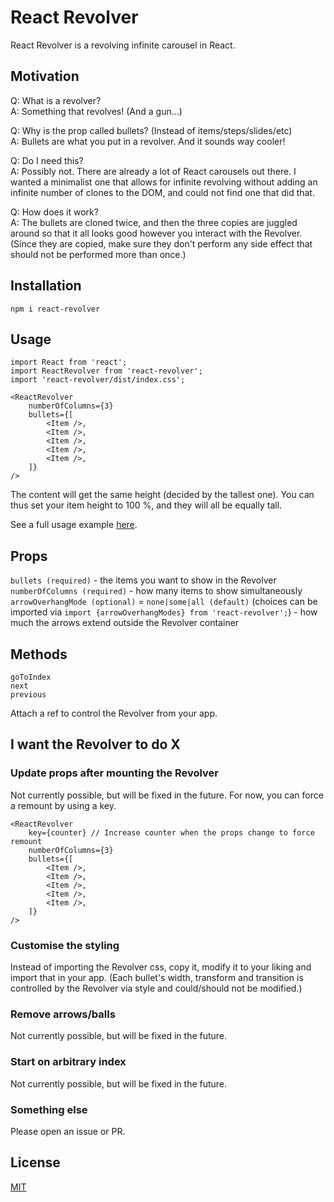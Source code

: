 # React Revolver

React Revolver is a revolving infinite carousel in React.

## Motivation

Q: What is a revolver?  
A: Something that revolves! (And a gun...)

Q: Why is the prop called bullets? (Instead of items/steps/slides/etc)  
A: Bullets are what you put in a revolver. And it sounds way cooler!

Q: Do I need this?  
A: Possibly not. There are already a lot of React carousels out there. I wanted a minimalist one that allows for infinite revolving without adding an infinite number of clones to the DOM, and could not find one that did that.

Q: How does it work?  
A: The bullets are cloned twice, and then the three copies are juggled around so that it all looks good however you interact with the Revolver. (Since they are copied, make sure they don't perform any side effect that should not be performed more than once.)

## Installation

```npm i react-revolver```

## Usage

```
import React from 'react';
import ReactRevolver from 'react-revolver';
import 'react-revolver/dist/index.css';

<ReactRevolver
    numberOfColumns={3}
    bullets={[
        <Item />,
        <Item />,
        <Item />,
        <Item />,
        <Item />,
    ]}
/>
```

The content will get the same height (decided by the tallest one). You can thus set your item height to 100 %, and they will all be equally tall.

See a full usage example [here](https://github.com/gulllberg/react-revolver-demo).

## Props

```bullets (required)``` - the items you want to show in the Revolver  
```numberOfColumns (required)``` - how many items to show simultaneously  
```arrowOverhangMode (optional)``` = ```none|some|all (default)``` (choices can be imported via ```import {arrowOverhangModes} from 'react-revolver';```) - how much the arrows extend outside the Revolver container

## Methods

```goToIndex```  
```next```  
```previous```

Attach a ref to control the Revolver from your app.

## I want the Revolver to do X

### Update props after mounting the Revolver

Not currently possible, but will be fixed in the future. For now, you can force a remount by using a key.

```
<ReactRevolver
    key={counter} // Increase counter when the props change to force remount
    numberOfColumns={3}
    bullets={[
        <Item />,
        <Item />,
        <Item />,
        <Item />,
        <Item />,
    ]}
/>
```
### Customise the styling

Instead of importing the Revolver css, copy it, modify it to your liking and import that in your app. (Each bullet's width, transform and transition is controlled by the Revolver via style and could/should not be modified.)

### Remove arrows/balls

Not currently possible, but will be fixed in the future.

### Start on arbitrary index

Not currently possible, but will be fixed in the future.

### Something else

Please open an issue or PR.

## License

[MIT](https://github.com/gulllberg/react-revolver/blob/main/LICENSE)
